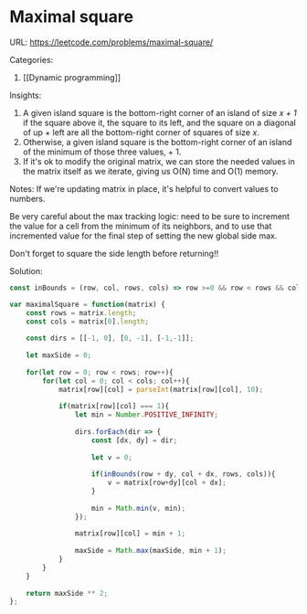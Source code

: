 # Maximal square

URL: https://leetcode.com/problems/maximal-square/

Categories:
1. [[Dynamic programming]]

Insights:
1. A given island square is the bottom-right corner of an island of size *x + 1* if the square above it, the square to its left, and the square on a diagonal of up + left are all the bottom-right corner of squares of size *x*.
2. Otherwise, a given island square is the bottom-right corner of an island of the minimum of those three values, + 1.
3. If it's ok to modify the original matrix, we can store the needed values in the matrix itself as we iterate, giving us O(N) time and O(1) memory.

Notes:
If we're updating matrix in place, it's helpful to convert values to numbers.

Be very careful about the max tracking logic: need to be sure to increment the value for a cell from the minimum of its neighbors, and to use that incremented value for the final step of setting the new global side max.

Don't forget to square the side length before returning!!


Solution:
```javascript
const inBounds = (row, col, rows, cols) => row >=0 && row < rows && col >= 0 && col < cols;

var maximalSquare = function(matrix) {
    const rows = matrix.length;
    const cols = matrix[0].length;
    
    const dirs = [[-1, 0], [0, -1], [-1,-1]];
    
    let maxSide = 0;
    
    for(let row = 0; row < rows; row++){
        for(let col = 0; col < cols; col++){
            matrix[row][col] = parseInt(matrix[row][col], 10);
            
            if(matrix[row][col] === 1){
                let min = Number.POSITIVE_INFINITY;
                
                dirs.forEach(dir => {
                    const [dx, dy] = dir;
                    
                    let v = 0;
                    
                    if(inBounds(row + dy, col + dx, rows, cols)){
                        v = matrix[row+dy][col + dx];
                    }
                    
                    min = Math.min(v, min);
                });
                
                matrix[row][col] = min + 1;
                
                maxSide = Math.max(maxSide, min + 1);
            }
        }
    }
        
    return maxSide ** 2;
};
```